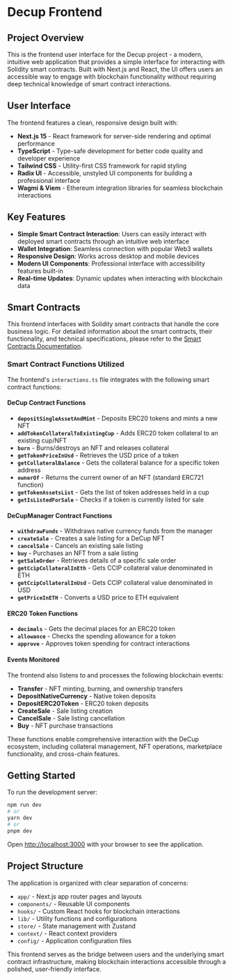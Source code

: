 # Decup Frontend

## Project Overview

This is the frontend user interface for the Decup project - a modern, intuitive web application that provides a simple interface for interacting with Solidity smart contracts. Built with Next.js and React, the UI offers users an accessible way to engage with blockchain functionality without requiring deep technical knowledge of smart contract interactions.

## User Interface

The frontend features a clean, responsive design built with:

- **Next.js 15** - React framework for server-side rendering and optimal performance
- **TypeScript** - Type-safe development for better code quality and developer experience
- **Tailwind CSS** - Utility-first CSS framework for rapid styling
- **Radix UI** - Accessible, unstyled UI components for building a professional interface
- **Wagmi & Viem** - Ethereum integration libraries for seamless blockchain interactions

## Key Features

- **Simple Smart Contract Interaction**: Users can easily interact with deployed smart contracts through an intuitive web interface
- **Wallet Integration**: Seamless connection with popular Web3 wallets
- **Responsive Design**: Works across desktop and mobile devices
- **Modern UI Components**: Professional interface with accessibility features built-in
- **Real-time Updates**: Dynamic updates when interacting with blockchain data

## Smart Contracts

This frontend interfaces with Solidity smart contracts that handle the core business logic. For detailed information about the smart contracts, their functionality, and technical specifications, please refer to the [Smart Contracts Documentation](../contracts/README.md).

### Smart Contract Functions Utilized

The frontend's `interactions.ts` file integrates with the following smart contract functions:

#### DeCup Contract Functions
- **`depositSingleAssetAndMint`** - Deposits ERC20 tokens and mints a new NFT
- **`addTokenCollateralToExistingCup`** - Adds ERC20 token collateral to an existing cup/NFT
- **`burn`** - Burns/destroys an NFT and releases collateral
- **`getTokenPriceInUsd`** - Retrieves the USD price of a token
- **`getCollateralBalance`** - Gets the collateral balance for a specific token address
- **`ownerOf`** - Returns the current owner of an NFT (standard ERC721 function)
- **`getTokenAssetsList`** - Gets the list of token addresses held in a cup
- **`getIsListedForSale`** - Checks if a token is currently listed for sale

#### DeCupManager Contract Functions
- **`withdrawFunds`** - Withdraws native currency funds from the manager
- **`createSale`** - Creates a sale listing for a DeCup NFT
- **`cancelSale`** - Cancels an existing sale listing
- **`buy`** - Purchases an NFT from a sale listing
- **`getSaleOrder`** - Retrieves details of a specific sale order
- **`getCcipCollateralInEth`** - Gets CCIP collateral value denominated in ETH
- **`getCcipCollateralInUsd`** - Gets CCIP collateral value denominated in USD  
- **`getPriceInETH`** - Converts a USD price to ETH equivalent

#### ERC20 Token Functions
- **`decimals`** - Gets the decimal places for an ERC20 token
- **`allowance`** - Checks the spending allowance for a token
- **`approve`** - Approves token spending for contract interactions

#### Events Monitored
The frontend also listens to and processes the following blockchain events:
- **Transfer** - NFT minting, burning, and ownership transfers
- **DepositNativeCurrency** - Native token deposits
- **DepositERC20Token** - ERC20 token deposits
- **CreateSale** - Sale listing creation
- **CancelSale** - Sale listing cancellation
- **Buy** - NFT purchase transactions

These functions enable comprehensive interaction with the DeCup ecosystem, including collateral management, NFT operations, marketplace functionality, and cross-chain features.

## Getting Started

To run the development server:

```bash
npm run dev
# or
yarn dev
# or
pnpm dev
```

Open [http://localhost:3000](http://localhost:3000) with your browser to see the application.

## Project Structure

The application is organized with clear separation of concerns:
- `app/` - Next.js app router pages and layouts
- `components/` - Reusable UI components
- `hooks/` - Custom React hooks for blockchain interactions
- `lib/` - Utility functions and configurations
- `store/` - State management with Zustand
- `context/` - React context providers
- `config/` - Application configuration files

This frontend serves as the bridge between users and the underlying smart contract infrastructure, making blockchain interactions accessible through a polished, user-friendly interface.
